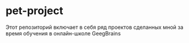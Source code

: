 # pet-project

Этот репозиторий включает в себя ряд проектов сделанных мной за время обучения в онлайн-школе GeegBrains
